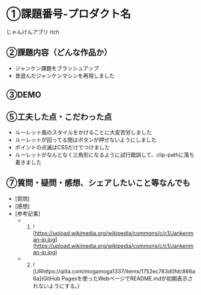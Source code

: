 # ①課題番号-プロダクト名
じゃんけんアプリ rich

## ②課題内容（どんな作品か）

- ジャンケン課題をブラッシュアップ
- 昔遊んだジャンケンマシンを再現しました

## ③DEMO


## ⑤工夫した点・こだわった点

- ルーレット風のスタイルをかけることに大変苦労しました
- ルーレットが回ってる間はボタンが押せないようにしました
- ポイントの点滅はCSSだけでつけました
- ルーレットがなんとなく三角形になるように試行錯誤して、clip-pathに落ち着きました


## ⑦質問・疑問・感想、シェアしたいこと等なんでも

- [質問]
- [感想]
- [参考記事]
  - 1. ![https://upload.wikimedia.org/wikipedia/commons/c/c1/Jankenman-jp.jpg](https://upload.wikimedia.org/wikipedia/commons/c/c1/Jankenman-jp.jpg)
  - 2. ![URhttps://qiita.com/mogamoga1337/items/1752ec783d0fdc866a6a](GitHub Pagesを使ったWebページでREADME.mdが初期表示されないようにする。)
